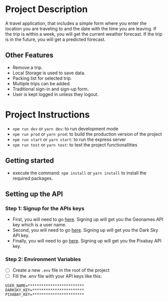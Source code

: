 # Project Description
A travel application, that includes a simple form where you enter the location you are traveling to and the date with the time you are leaving. If the trip is within a week, you will get the current weather forecast. If the trip is in the future, you will get a predicted forecast.

## Other Features
- Remove a trip.
- Local Storage is used to save data.
- Packing list for selected trip.
- Multiple trips can be added.
- Traditional sign-in and sign-up form.
- User is kept logged in unless they logout.

# Project Instructions
- `npm run dev` or `yarn dev`: to run development mode
- `npm run prod` or `yarn prod`: to build the production version of the project
- `npm run start` or `yarn start`: to run the express server
- `npm run test` or `yarn test`: to test the project functionallities

## Getting started
- execute the command: `npm install` or `yarn install` to install the required packages.

## Setting up the API

### Step 1: Signup for the APIs keys
- First, you will need to go [here](http://www.geonames.org/export/web-services.html). Signing up will get you the Geonames API key which is a user name.
- Second, you will need to go [here](https://darksky.net/dev). Signing up will get you the Dark Sky API key.
- Finally, you will need to go [here](https://pixabay.com/api/docs/). Signing up will get you the Pixabay API key.

### Step 2: Environment Variables
- [ ] Create a new ```.env``` file in the root of the project
- [ ] Fill the .env file with your API keys like this:
```
USER_NAME=*************************
DARKSKY_KEY=***********************
PIXABAY_KEY=***********************
```